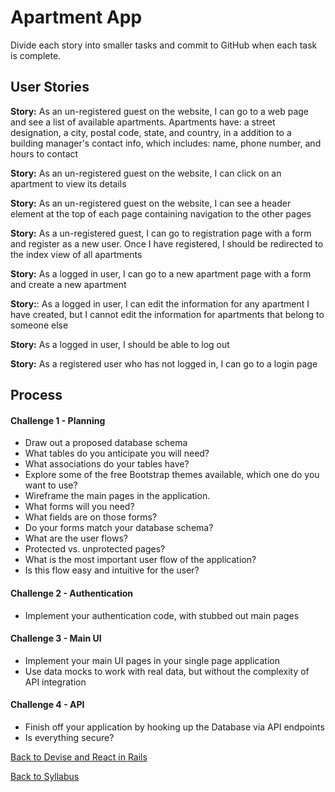 # Apartment App
Divide each story into smaller tasks and commit to GitHub when each task is complete.

## User Stories
**Story:** As an un-registered guest on the website, I can go to a web page and see a list of available apartments. Apartments have: a street designation, a city, postal code, state, and country, in a addition to a building manager's contact info, which includes: name, phone number, and hours to contact

**Story:** As an un-registered guest on the website, I can click on an apartment to view its details

**Story:** As an un-registered guest on the website, I can see a header element at the top of each page containing navigation to the other pages

**Story:** As a un-registered guest, I can go to registration page with a form and register as a new user. Once I have registered, I should be redirected to the index view of all apartments

**Story:** As a logged in user, I can go to a new apartment page with a form and create a new apartment

**Story:**: As a logged in user, I can edit the information for any apartment I have created, but I cannot edit the information for apartments that belong to someone else

**Story:** As a logged in user, I should be able to log out

**Story:** As a registered user who has not logged in, I can go to a login page

## Process
#### Challenge 1 - Planning
- Draw out a proposed database schema
- What tables do you anticipate you will need?
- What associations do your tables have?
- Explore some of the free Bootstrap themes available, which one do you want to use?
- Wireframe the main pages in the application.
- What forms will you need?
- What fields are on those forms?
- Do your forms match your database schema?
- What are the user flows?
- Protected vs. unprotected pages?
- What is the most important user flow of the application?
- Is this flow easy and intuitive for the user?
#### Challenge 2 - Authentication
- Implement your authentication code, with stubbed out main pages
#### Challenge 3 - Main UI
- Implement your main UI pages in your single page application
- Use data mocks to work with real data, but without the complexity of API integration
#### Challenge 4 - API
- Finish off your application by hooking up the Database via API endpoints
- Is everything secure?


[Back to Devise and React in Rails](./devise_and_react_in_rails.md)

[Back to Syllabus](../README.md)
